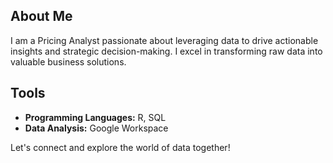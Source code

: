 ## About Me
I am a Pricing Analyst passionate about leveraging data to drive actionable insights and strategic decision-making. I excel in transforming raw data into valuable business solutions.

## Tools
- **Programming Languages:** R, SQL 
- **Data Analysis:** Google Workspace

Let's connect and explore the world of data together!



